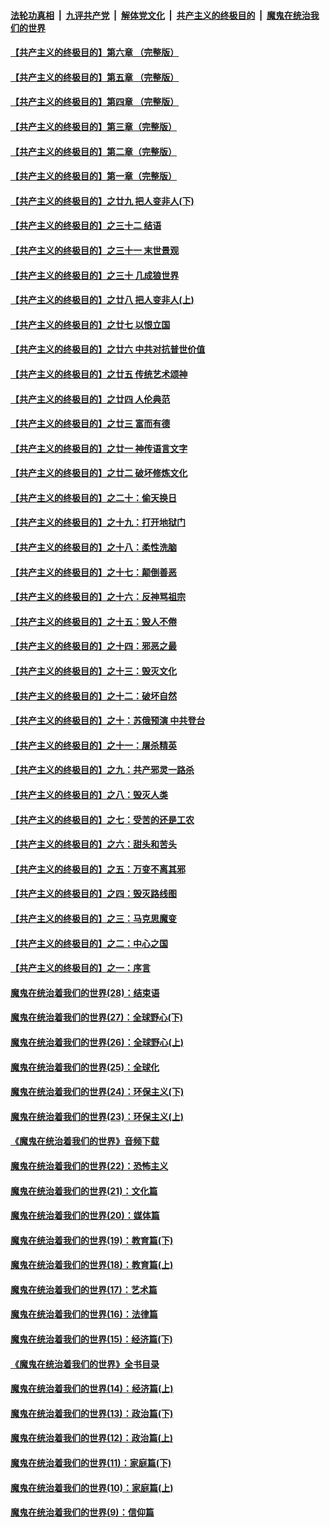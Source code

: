 

####  [法轮功真相](../../../../basic/blob/master/README.md?t=06271131) &nbsp;|&nbsp; [九评共产党](../../../../9ping.md/blob/master/README.md?t=06271131) &nbsp;|&nbsp; [解体党文化](../../../../jtdwh.md/blob/master/README.md?t=06271131)  &nbsp;|&nbsp; [共产主义的终极目的](../../../../gczydzjmd.md/blob/master/README.md?t=06271131) &nbsp;|&nbsp; [魔鬼在统治我们的世界](../../../../mgztzwmdsj.md/blob/master/README.md?t=06271131) 

#### [【共产主义的终极目的】第六章 （完整版）](../pages/nsc422/n11428913.md?t=06271131) 

#### [【共产主义的终极目的】第五章 （完整版）](../pages/nsc422/n11428912.md?t=06271131) 

#### [【共产主义的终极目的】第四章 （完整版）](../pages/nsc422/n11428907.md?t=06271131) 

#### [【共产主义的终极目的】第三章（完整版）](../pages/nsc422/n11428848.md?t=06271131) 

#### [【共产主义的终极目的】第二章（完整版）](../pages/nsc422/n11428831.md?t=06271131) 

#### [【共产主义的终极目的】第一章（完整版）](../pages/nsc422/n11417651.md?t=06271131) 

#### [【共产主义的终极目的】之廿九 把人变非人(下)](../pages/nsc422/n11344140.md?t=06271131) 

#### [【共产主义的终极目的】之三十二 结语](../pages/nsc422/n11360535.md?t=06271131) 

#### [【共产主义的终极目的】之三十一 末世景观](../pages/nsc422/n11351129.md?t=06271131) 

#### [【共产主义的终极目的】之三十 几成狼世界](../pages/nsc422/n11348280.md?t=06271131) 

#### [【共产主义的终极目的】之廿八 把人变非人(上)](../pages/nsc422/n11340492.md?t=06271131) 

#### [【共产主义的终极目的】之廿七 以恨立国](../pages/nsc422/n11336944.md?t=06271131) 

#### [【共产主义的终极目的】之廿六 中共对抗普世价值](../pages/nsc422/n11324785.md?t=06271131) 

#### [【共产主义的终极目的】之廿五 传统艺术颂神](../pages/nsc422/n11296396.md?t=06271131) 

#### [【共产主义的终极目的】之廿四 人伦典范](../pages/nsc422/n11296397.md?t=06271131) 

#### [【共产主义的终极目的】之廿三 富而有德](../pages/nsc422/n11283598.md?t=06271131) 

#### [【共产主义的终极目的】之廿一 神传语言文字](../pages/nsc422/n11263265.md?t=06271131) 

#### [【共产主义的终极目的】之廿二 破坏修炼文化](../pages/nsc422/n11245728.md?t=06271131) 

#### [【共产主义的终极目的】之二十：偷天换日](../pages/nsc422/n11238846.md?t=06271131) 

#### [【共产主义的终极目的】之十九：打开地狱门](../pages/nsc422/n11206376.md?t=06271131) 

#### [【共产主义的终极目的】之十八：柔性洗脑](../pages/nsc422/n11199994.md?t=06271131) 

#### [【共产主义的终极目的】之十七：颠倒善恶](../pages/nsc422/n11179782.md?t=06271131) 

#### [【共产主义的终极目的】之十六：反神骂祖宗](../pages/nsc422/n11166798.md?t=06271131) 

#### [【共产主义的终极目的】之十五：毁人不倦](../pages/nsc422/n11166792.md?t=06271131) 

#### [【共产主义的终极目的】之十四：邪恶之最](../pages/nsc422/n11150249.md?t=06271131) 

#### [【共产主义的终极目的】之十三：毁灭文化](../pages/nsc422/n11135227.md?t=06271131) 

#### [【共产主义的终极目的】之十二：破坏自然](../pages/nsc422/n11135214.md?t=06271131) 

#### [【共产主义的终极目的】之十：苏俄预演 中共登台](../pages/nsc422/n11118424.md?t=06271131) 

#### [【共产主义的终极目的】之十一：屠杀精英](../pages/nsc422/n11118442.md?t=06271131) 

#### [【共产主义的终极目的】之九：共产邪灵一路杀](../pages/nsc422/n11114139.md?t=06271131) 

#### [【共产主义的终极目的】之八：毁灭人类](../pages/nsc422/n11108503.md?t=06271131) 

#### [【共产主义的终极目的】之七：受苦的还是工农](../pages/nsc422/n11101809.md?t=06271131) 

#### [【共产主义的终极目的】之六：甜头和苦头](../pages/nsc422/n11096971.md?t=06271131) 

#### [【共产主义的终极目的】之五：万变不离其邪](../pages/nsc422/n11091285.md?t=06271131) 

#### [【共产主义的终极目的】之四：毁灭路线图](../pages/nsc422/n11086284.md?t=06271131) 

#### [【共产主义的终极目的】之三：马克思魔变](../pages/nsc422/n11061941.md?t=06271131) 

#### [【共产主义的终极目的】之二：中心之国](../pages/nsc422/n11047728.md?t=06271131) 

#### [【共产主义的终极目的】之一：序言](../pages/nsc422/n11086077.md?t=06271131) 

#### [魔鬼在统治着我们的世界(28)：结束语](../pages/nsc422/n10936246.md?t=06271131) 

#### [魔鬼在统治着我们的世界(27)：全球野心(下)](../pages/nsc422/n10928319.md?t=06271131) 

#### [魔鬼在统治着我们的世界(26)：全球野心(上)](../pages/nsc422/n10900318.md?t=06271131) 

#### [魔鬼在统治着我们的世界(25)：全球化](../pages/nsc422/n10788205.md?t=06271131) 

#### [魔鬼在统治着我们的世界(24)：环保主义(下)](../pages/nsc422/n10695307.md?t=06271131) 

#### [魔鬼在统治着我们的世界(23)：环保主义(上)](../pages/nsc422/n10688613.md?t=06271131) 

#### [《魔鬼在统治着我们的世界》音频下载](../pages/nsc422/n10635553.md?t=06271131) 

#### [魔鬼在统治着我们的世界(22)：恐怖主义](../pages/nsc422/n10614727.md?t=06271131) 

#### [魔鬼在统治着我们的世界(21)：文化篇](../pages/nsc422/n10597706.md?t=06271131) 

#### [魔鬼在统治着我们的世界(20)：媒体篇](../pages/nsc422/n10586579.md?t=06271131) 

#### [魔鬼在统治着我们的世界(19)：教育篇(下)](../pages/nsc422/n10564808.md?t=06271131) 

#### [魔鬼在统治着我们的世界(18)：教育篇(上)](../pages/nsc422/n10526970.md?t=06271131) 

#### [魔鬼在统治着我们的世界(17)：艺术篇](../pages/nsc422/n10499093.md?t=06271131) 

#### [魔鬼在统治着我们的世界(16)：法律篇](../pages/nsc422/n10485969.md?t=06271131) 

#### [魔鬼在统治着我们的世界(15)：经济篇(下)](../pages/nsc422/n10469975.md?t=06271131) 

#### [《魔鬼在统治着我们的世界》全书目录](../pages/nsc422/n10464261.md?t=06271131) 

#### [魔鬼在统治着我们的世界(14)：经济篇(上)](../pages/nsc422/n10457370.md?t=06271131) 

#### [魔鬼在统治着我们的世界(13)：政治篇(下)](../pages/nsc422/n10448270.md?t=06271131) 

#### [魔鬼在统治着我们的世界(12)：政治篇(上)](../pages/nsc422/n10444576.md?t=06271131) 

#### [魔鬼在统治着我们的世界(11)：家庭篇(下)](../pages/nsc422/n10440961.md?t=06271131) 

#### [魔鬼在统治着我们的世界(10)：家庭篇(上)](../pages/nsc422/n10435448.md?t=06271131) 

#### [魔鬼在统治着我们的世界(9)：信仰篇](../pages/nsc422/n10432159.md?t=06271131) 

